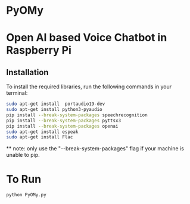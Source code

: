 # PyOMy
# Open AI based Voice Chatbot in Raspberry Pi

## Installation

To install the required libraries, run the following commands in your terminal:

```bash
sudo apt-get install  portaudio19-dev
sudo apt-get install python3-pyaudio
pip install --break-system-packages speechrecognition
pip install --break-system-packages pyttsx3
pip install --break-system-packages openai
sudo apt-get install espeak
sudo apt-get install Flac
``````
** note: only use the "--break-system-packages" flag if your machine is unable to pip.
# To Run

```bash
python PyOMy.py
``````
